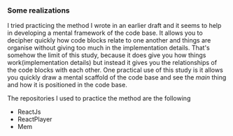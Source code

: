 ### Some realizations
I tried practicing the method I wrote in an earlier draft and it seems to help in developing a mental framework of the code base. It allows you to decipher quickly how code blocks relate to one another and things are organise without giving too much in the implementation details. That's somehow the limit of this study, because it does give you how things work(implementation details) but instead it gives you the relationships of the code blocks with each other. One practical use of this study is it allows you quickly draw a mental scaffold of the code base and see the _main_ thing and how it is positioned in the code base. 

The repositories I used to practice the method are the following
- ReactJs
- ReactPlayer
- Mem
